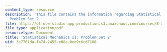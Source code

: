 ```yaml
---
content_type: resource
description: 'This file contains the information regarding Statistical Mechanics II:
  Problem Set 2.'
file: https://ol-ocw-studio-app-production.s3.amazonaws.com/courses/8-334-statistical-mechanics-ii-statistical-physics-of-fields-spring-2014/3c7761daf4742455e08e0ee9c6cd7108_MIT8_334S14_pset2.pdf
file_type: application/pdf
resourcetype: Document
title: 'Statistical Mechanics II: Problem Set 2'
uid: 3c7761da-f474-2455-e08e-0ee9c6cd7108
---
```

